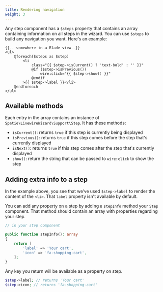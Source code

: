 ```yaml
---
title: Rendering navigation
weight: 3
---
```


Any step component has a `$steps` property that contains an array containing information on all steps in the wizard. You can use `$steps` to build any navigation you want. Here's an example:

```blade
{{-- somewhere in a Blade view--}}
<ul>
    @foreach($steps as $step)
        <li 
            class="{{ $step->isCurrent() ? 'text-bold' : '' }}"
            @if ($step->isPrevious())
                wire:click="{{ $step->show() }}"
            @endif
        >{{ $step->label }}</li>
    @endforeach
</ul>
```

## Available methods

Each entry in the array contains an instance of `Spatie\LivewireWizard\Support\Step`. It has these methods:

- `isCurrent()`: returns `true` if this step is currently being displayed
- `isPrevious()`: returns `true` if this step comes before the step that's currently displayed
- `isNext()`: returns `true` if this step comes after the step that's currently displayed
- `show()`: return the string that can be passed to `wire:click` to show the step

## Adding extra info to a step

In the example above, you see that we've used `$step->label` to render the content of the `<li>`.
That `label` property isn't available by default.

You can add any property on a step by adding a `stepInfo` method your `Step` component. That method should contain an array with properties regarding your step.

```php
// in your step component

public function stepInfo(): array
{
    return [
        'label' => 'Your cart',
        'icon' => 'fa-shopping-cart',  
    ];
}
```

Any key you return will be available as a property on step.

```php
$step->label; // returns 'Your cart'
$step->icon; // returns 'fa-shopping-cart'
```

